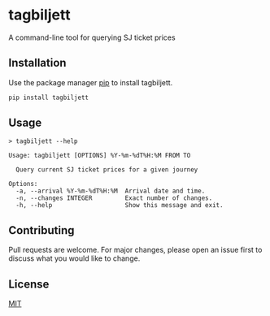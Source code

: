 # tagbiljett

A command-line tool for querying SJ ticket prices

## Installation

Use the package manager [pip](https://pip.pypa.io/en/stable/) to install tagbiljett.

```bash
pip install tagbiljett
```

## Usage

```
> tagbiljett --help

Usage: tagbiljett [OPTIONS] %Y-%m-%dT%H:%M FROM TO

  Query current SJ ticket prices for a given journey

Options:
  -a, --arrival %Y-%m-%dT%H:%M  Arrival date and time.
  -n, --changes INTEGER         Exact number of changes.
  -h, --help                    Show this message and exit.
```

## Contributing

Pull requests are welcome. For major changes, please open an issue first
to discuss what you would like to change.

## License

[MIT](https://github.com/jwindhager/tagbiljett/blob/main/LICENSE)
